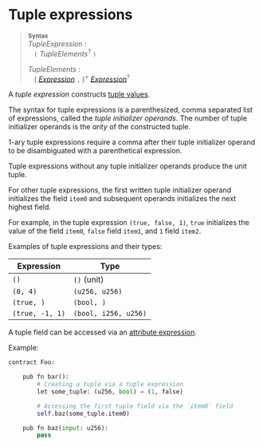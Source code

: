 # Tuple expressions

> **<sup>Syntax</sup>**\
> _TupleExpression_ :\
> &nbsp;&nbsp; `(` _TupleElements_<sup>?</sup> `)`
>
> _TupleElements_ :\
> &nbsp;&nbsp; ( [_Expression_] `,` )<sup>+</sup> [_Expression_]<sup>?</sup>

A *tuple expression* constructs [tuple values].

The syntax for tuple expressions is a parenthesized, comma separated list of expressions, called the *tuple initializer operands*. The number of tuple initializer operands is the *arity* of the constructed tuple.

1-ary tuple expressions require a comma after their tuple initializer operand to be disambiguated with a parenthetical expression.

Tuple expressions without any tuple initializer operands produce the unit tuple.

For other tuple expressions, the first written tuple initializer operand initializes the field `item0` and subsequent operands initializes the next highest field.

For example, in the tuple expression `(true, false, 1)`, `true` initializes the value of the field `item0`, `false` field `item1`, and `1` field `item2`.

Examples of tuple expressions and their types:

| Expression           | Type         |
| -------------------- | ------------ |
| `()`                 | `()` (unit)  |
| `(0, 4)`         | `(u256, u256)` |
| `(true, )` | `(bool, )`  |
| `(true, -1, 1)`| `(bool, i256, u256)` |

A tuple field can be accessed via an [attribute expression].

Example:

```python
contract Foo:

    pub fn bar():
        # Creating a tuple via a tuple expression
        let some_tuple: (u256, bool) = (1, false)

        # Accessing the first tuple field via the `item0` field
        self.baz(some_tuple.item0)

    pub fn baz(input: u256):
        pass
```

[_Expression_]: expressions.md
[expression]: expressions.md
[IDENTIFIER]: identifiers.md
[tuple values]: tuple_types.md
[attribute expression]: expr_attribute.md